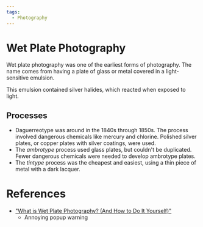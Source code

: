 ```yaml
---
tags:
  - Photography
---
```

# Wet Plate Photography

Wet plate photography was one of the earliest forms of photography. The name
comes from having a plate of glass or metal covered in a light-sensitive
emulsion.

This emulsion contained silver halides, which reacted when exposed to light.

## Processes

- Daguerreotype was around in the 1840s through 1850s. The process involved
  dangerous chemicals like mercury and chlorine. Polished silver plates, or
  copper plates with silver coatings, were used.
- The _ambrotype_ process used glass plates, but couldn't be duplicated. Fewer
  dangerous chemicals were needed to develop ambrotype plates.
- The _tintype_ process was the cheapest and easiest, using a thin piece of
  metal with a dark lacquer.

# References

- ["What is Wet Plate Photography? (And How to Do It
  Yourself)"](https://expertphotography.com/wet-plate-photography/)
  - Annoying popup warning
